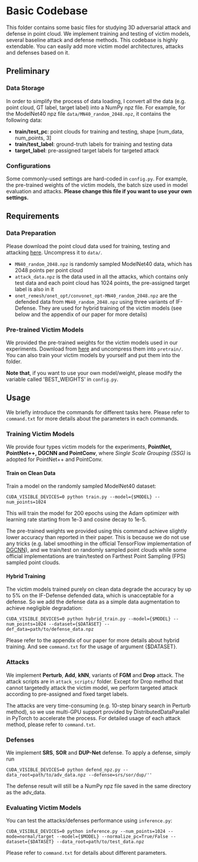 # Basic Codebase

This folder contains some basic files for studying 3D adversarial attack and defense in point cloud. We implement training and testing of victim models, several baseline attack and defense methods. This codebase is highly extendable. You can easily add more victim model architectures, attacks and defenses based on it.

## Preliminary

### Data Storage

In order to simplify the process of data loading, I convert all the data (e.g. point cloud, GT label, target label) into a NumPy npz file. For example, for the ModelNet40 npz file ```data/MN40_random_2048.npz```, it contains the following data:

- **train/test_pc**: point clouds for training and testing, shape [num_data, num_points, 3]
- **train/test_label**: ground-truth labels for training and testing data
- **target_label**: pre-assigned target labels for targeted attack

### Configurations

Some commonly-used settings are hard-coded in ```config.py```. For example, the pre-trained weights of the victim models, the batch size used in model evaluation and attacks. **Please change this file if you want to use your own settings.**

## Requirements

### Data Preparation

Please download the point cloud data used for training, testing and attacking [here](https://drive.google.com/file/d/1o47ZvVcNvwBGv55xibEFw6KAOLaRF1IF/view?usp=sharing). Uncompress it to ```data/```.

- ```MN40_random_2048.npz``` is randomly sampled ModelNet40 data, which has 2048 points per point cloud
- ```attack_data.npz``` is the data used in all the attacks, which contains only test data and each point cloud has 1024 points, the pre-assigned target label is also in it
- ```onet_remesh/onet_opt/convonet_opt-MN40_random_2048.npz``` are the defended data from ```MN40_random_2048.npz``` using three variants of IF-Defense. They are used for hybrid training of the victim models (see below and the appendix of our paper for more details)

### Pre-trained Victim Models

We provided the pre-trained weights for the victim models used in our experiments. Download from [here](https://drive.google.com/file/d/1n9bRWyjPWSMyQktodCP2fnKpmzDFEf3e/view?usp=sharing) and uncompress them into ```pretrain/```. You can also train your victim models by yourself and put them into the folder.

**Note that**, if you want to use your own model/weight, please modify the variable called 'BEST_WEIGHTS' in ```config.py```.

## Usage

We briefly introduce the commands for different tasks here. Please refer to ```command.txt``` for more details about the parameters in each commands.

### Training Victim Models

We provide four types victim models for the experiments, **PointNet, PointNet++, DGCNN and PointConv**, where *Single Scale Grouping (SSG)* is adopted for PointNet++ and PointConv.

#### Train on Clean Data

Train a model on the randomly sampled ModelNet40 dataset:

```shell
CUDA_VISIBLE_DEVICES=0 python train.py --model={$MODEL} --num_points=1024
```

This will train the model for 200 epochs using the Adam optimizer with learning rate starting from 1e-3 and cosine decay to 1e-5.

The pre-trained weights we provided using this command achieve slightly lower accuracy than reported in their paper. This is because we do not use any tricks (e.g. label smoothing in the official TensorFlow implementation of [DGCNN](https://github.com/WangYueFt/dgcnn/blob/master/tensorflow/models/dgcnn.py#L105)), and we train/test on randomly sampled point clouds while some official implementations are train/tested on Farthest Point Sampling (FPS) sampled point clouds.

#### Hybrid Training

The victim models trained purely on clean data degrade the accuracy by up to 5% on the IF-Defense defended data, which is unacceptable for a defense. So we add the defense data as a simple data augmentation to achieve negligible degradation:

```shell
CUDA_VISIBLE_DEVICES=0 python hybrid_train.py --model={$MODEL} --num_points=1024 --dataset={$DATASET} --def_data=path/to/defense_data.npz
```

Please refer to the appendix of our paper for more details about hybrid training. And see ```command.txt``` for the usage of argument {$DATASET}.

### Attacks

We implement **Perturb**, **Add**, **kNN**, variants of **FGM** and **Drop** attack. The attack scripts are in ```attack_scripts/``` folder. Except for Drop method that cannot targetedly attack the victim model, we perform targeted attack according to pre-assigned and fixed target labels.

The attacks are very time-consuming (e.g. 10-step binary search in Perturb method), so we use multi-GPU support provided by DistributedDataParallel in PyTorch to accelerate the process. For detailed usage of each attack method, please refer to ```command.txt```.

### Defenses

We implement **SRS**, **SOR** and **DUP-Net** defense. To apply a defense, simply run

```shell
CUDA_VISIBLE_DEVICES=0 python defend_npz.py --data_root=path/to/adv_data.npz --defense=srs/sor/dup/''
```

The defense result will still be a NumPy npz file saved in the same directory as the adv_data.

### Evaluating Victim Models

You can test the attacks/defenses performance using ```inference.py```:

```shell
CUDA_VISIBLE_DEVICES=0 python inference.py --num_points=1024 --mode=normal/target --model={$MODEL} --normalize_pc=True/False --dataset={$DATASET} --data_root=path/to/test_data.npz
```

Please refer to ```command.txt``` for details about different parameters.

